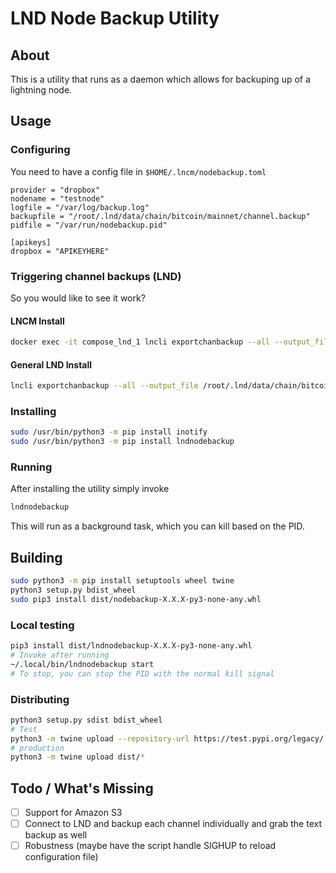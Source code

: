 # LND Node Backup Utility

## About

This is a utility that runs as a daemon which allows for backuping up of a lightning node.

## Usage

### Configuring

You need to have a config file in ```$HOME/.lncm/nodebackup.toml```

```
provider = "dropbox"
nodename = "testnode"
logfile = "/var/log/backup.log"
backupfile = "/root/.lnd/data/chain/bitcoin/mainnet/channel.backup"
pidfile = "/var/run/nodebackup.pid"

[apikeys]
dropbox = "APIKEYHERE"

```

### Triggering channel backups (LND)

So you would like to see it work?

#### LNCM Install

```bash
docker exec -it compose_lnd_1 lncli exportchanbackup --all --output_file /root/.lnd/data/chain/bitcoin/mainnet/channel.backup
```

#### General LND Install

```bash
lncli exportchanbackup --all --output_file /root/.lnd/data/chain/bitcoin/mainnet/channel.backup
```

### Installing

```bash
sudo /usr/bin/python3 -m pip install inotify
sudo /usr/bin/python3 -m pip install lndnodebackup
```

### Running

After installing the utility simply invoke

```bash
lndnodebackup
```

This will run as a background task, which you can kill based on the PID.

## Building

```bash
sudo python3 -m pip install setuptools wheel twine
python3 setup.py bdist_wheel
sudo pip3 install dist/nodebackup-X.X.X-py3-none-any.whl
```

### Local testing

```bash
pip3 install dist/lndnodebackup-X.X.X-py3-none-any.whl
# Invoke after running
~/.local/bin/lndnodebackup start
# To stop, you can stop the PID with the normal kill signal
```

### Distributing

```bash
python3 setup.py sdist bdist_wheel
# Test
python3 -m twine upload --repository-url https://test.pypi.org/legacy/ dist/*
# production
python3 -m twine upload dist/* 
```

## Todo / What's Missing

- [ ] Support for Amazon S3
- [ ] Connect to LND and backup each channel individually and grab the text backup as well
- [ ] Robustness (maybe have the script handle SIGHUP to reload configuration file)
